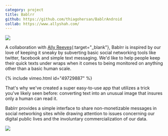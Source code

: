```yaml
---
category: project
title: Bablrr
github: https://github.com/thiagohersan/BablrAndroid
collab: https://www.allyshah.com/
---
```

![](/assets/projects/bablrr/bablrr0002.png)

A collaboration with [Ally Reeves](https://www.allyshah.com/){:target="_blank"}, Bablrr is inspired by our love of keeping it sneaky by subverting basic social networking tools like twitter, facebook and simple text messaging. We'd like to help people keep their quick texts under wraps when it comes to being monitored on anything other than a basic human scale.

{% include vimeo.html id="49729887" %}

That's why we've created a super easy-to-use app that utilizes a trick you've likely seen before: converting text into an unusual image that insures only a human can read it.

Bablrr provides a simple interface to share non-monetizable messages in social networking sites while drawing attention to issues concerning our digital public lives and the involuntary commercialization of our data.

![](/assets/projects/bablrr/bablrr_facebook.png)
